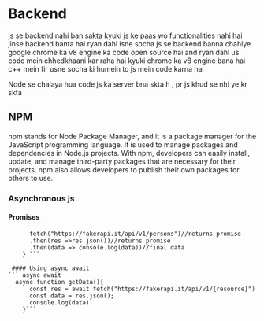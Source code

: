 # Backend
js se backend nahi ban sakta
kyuki js ke paas wo functionalities nahi hai jinse backend banta hai
ryan dahl isne socha js se backend banna chahiye
google chrome ka v8 engine ka code open source hai and ryan dahl us code mein chhedkhaani kar raha hai
kyuki chrome ka v8 engine bana hai c++ mein
fir usne socha ki humein to js mein code karna hai

Node se chalaya hua code js ka server bna skta h , pr js khud se nhi ye kr skta
## NPM 
npm stands for Node Package Manager, and it is a package manager for the JavaScript programming language. It is used to manage packages and dependencies in Node.js projects.
With npm, developers can easily install, update, and manage third-party packages that are necessary for their projects. npm also allows developers to publish their own packages for others to use.
### Asynchronous js
#### Promises
``` function getData(){
      fetch("https://fakerapi.it/api/v1/persons")//returns promise
      .then(res =>res.json())//returns promise 
      .then(data => console.log(data))//final data
    } ```

 #### Using async await
``` async await
  async function getData(){
      const res = await fetch("https://fakerapi.it/api/v1/{resource}")
      const data = res.json();
      console.log(data)
    }```
    
